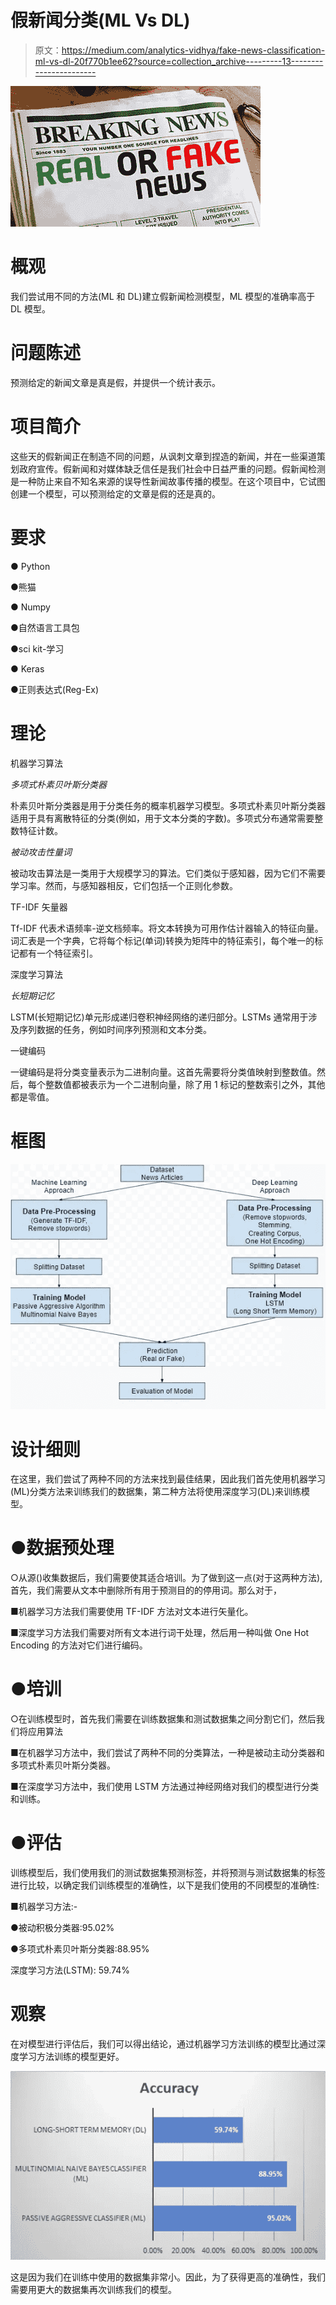 # 假新闻分类(ML Vs DL)

> 原文：<https://medium.com/analytics-vidhya/fake-news-classification-ml-vs-dl-20f770b1ee62?source=collection_archive---------13----------------------->

![](img/7f5bf4c8b2b7cb969a911dc1972c414c.png)

# 概观

我们尝试用不同的方法(ML 和 DL)建立假新闻检测模型，ML 模型的准确率高于 DL 模型。

# 问题陈述

预测给定的新闻文章是真是假，并提供一个统计表示。

# 项目简介

这些天的假新闻正在制造不同的问题，从讽刺文章到捏造的新闻，并在一些渠道策划政府宣传。假新闻和对媒体缺乏信任是我们社会中日益严重的问题。假新闻检测是一种防止来自不知名来源的误导性新闻故事传播的模型。在这个项目中，它试图创建一个模型，可以预测给定的文章是假的还是真的。

# 要求

● Python

●熊猫

● Numpy

●自然语言工具包

●sci kit-学习

● Keras

●正则表达式(Reg-Ex)

# 理论

机器学习算法

*多项式朴素贝叶斯分类器*

朴素贝叶斯分类器是用于分类任务的概率机器学习模型。多项式朴素贝叶斯分类器适用于具有离散特征的分类(例如，用于文本分类的字数)。多项式分布通常需要整数特征计数。

*被动攻击性量词*

被动攻击算法是一类用于大规模学习的算法。它们类似于感知器，因为它们不需要学习率。然而，与感知器相反，它们包括一个正则化参数。

TF-IDF 矢量器

Tf-IDF 代表术语频率-逆文档频率。将文本转换为可用作估计器输入的特征向量。词汇表是一个字典，它将每个标记(单词)转换为矩阵中的特征索引，每个唯一的标记都有一个特征索引。

深度学习算法

*长短期记忆*

LSTM(长短期记忆)单元形成递归卷积神经网络的递归部分。LSTMs 通常用于涉及序列数据的任务，例如时间序列预测和文本分类。

一键编码

一键编码是将分类变量表示为二进制向量。这首先需要将分类值映射到整数值。然后，每个整数值都被表示为一个二进制向量，除了用 1 标记的整数索引之外，其他都是零值。

# 框图

![](img/d522e3f2f80570177426cd10225d9a3d.png)

# 设计细则

在这里，我们尝试了两种不同的方法来找到最佳结果，因此我们首先使用机器学习(ML)分类方法来训练我们的数据集，第二种方法将使用深度学习(DL)来训练模型。

# ●数据预处理

○从源()收集数据后，我们需要使其适合培训。为了做到这一点(对于这两种方法),首先，我们需要从文本中删除所有用于预测目的的停用词。那么对于，

■机器学习方法我们需要使用 TF-IDF 方法对文本进行矢量化。

■深度学习方法我们需要对所有文本进行词干处理，然后用一种叫做 One Hot Encoding 的方法对它们进行编码。

# ●培训

○在训练模型时，首先我们需要在训练数据集和测试数据集之间分割它们，然后我们将应用算法

■在机器学习方法中，我们尝试了两种不同的分类算法，一种是被动主动分类器和多项式朴素贝叶斯分类器。

■在深度学习方法中，我们使用 LSTM 方法通过神经网络对我们的模型进行分类和训练。

# ●评估

训练模型后，我们使用我们的测试数据集预测标签，并将预测与测试数据集的标签进行比较，以确定我们训练模型的准确性，以下是我们使用的不同模型的准确性:

■机器学习方法:-

●被动积极分类器:95.02%

●多项式朴素贝叶斯分类器:88.95%

深度学习方法(LSTM): 59.74%

# 观察

在对模型进行评估后，我们可以得出结论，通过机器学习方法训练的模型比通过深度学习方法训练的模型更好。

![](img/9a9564789b718ed5050efb7ed907b839.png)

这是因为我们在训练中使用的数据集非常小。因此，为了获得更高的准确性，我们需要用更大的数据集再次训练我们的模型。